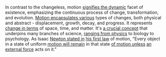 
In contrast to the changeless, motion [signifies the dynamic](1/1/3/2/1/_Static-Dynamic) facet of existence, emphasizing the continuous process of change, transformation, and evolution. [Motion encapsulates various](1/1/3/2/1/2/.Motion) types of changes, both physical and abstract - displacement, growth, decay, and progress. It represents [change in terms](2/2/3/2/3/3/.Change%20and%20Permanence) of space, time, and matter. It's [a crucial concept](1/1/2/3/2/3/.Theorem) that underpins many branches of science, [ranging from physics](2/3/2/3/1/2/.Physics) to biology to psychology. As Isaac [Newton stated in](1/3/1/1/1/1/1/1/2/.Newtonian%20Mechanics) [his first law](3/2/2/3/1/3/.Supranational%20Law) of motion, "Every object in a state of uniform [motion will remain](3/2/1/2/2/1/1/_Still-Motion) in that state [of motion unless](1/3/1/1/1/1/1/1/1/2/.Movement) [an external force](1/2/1/2/3/2/2/1/.Force) acts on it."

